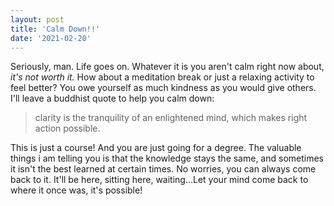 ```yaml
---
layout: post
title: 'Calm Down!!'
date: '2021-02-20'
---
```


Seriously, man. Life goes on. Whatever it is you aren't calm right now about, *it's not worth it.* How about a meditation break or just a relaxing activity to feel better? You owe yourself as much kindness as you would give others. I'll leave a buddhist quote to help you calm down:

> clarity is the tranquility of an enlightened mind, which makes right action possible.

This is just a course! And you are just going for a degree. The valuable things i am telling you is that the knowledge stays the same, and sometimes it isn't the best learned at certain times. No worries, you can always come back to it. It'll be here, sitting here, waiting...Let your mind come back to where it once was, it's possible! 
